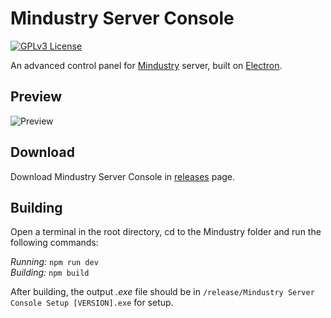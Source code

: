 # Mindustry Server Console

[![GPLv3 License](https://img.shields.io/badge/License-GPL%20v3-yellow.svg)](LICENSE.txt)

An advanced control panel for [Mindustry](https://github.com/Anuken/Mindustry) server, built on [Electron](https://github.com/electron/electron).

## Preview

![Preview](https://github.com/summetdev/Mindustry-Server-Console/raw/master/resources/preview.png)

## Download

Download Mindustry Server Console in [releases](https://github.com/summetdev/Mindustry-Server-Console/releases) page.

## Building

Open a terminal in the root directory, cd to the Mindustry folder and run the following commands:

_Running:_ `npm run dev` <br>
_Building:_ `npm build`

After building, the output _.exe_ file should be in `/release/Mindustry Server Console Setup [VERSION].exe` for setup.

